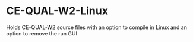 # CE-QUAL-W2-Linux
Holds CE-QUAL-W2 source files with an option to compile in Linux and an option to remove the run GUI
